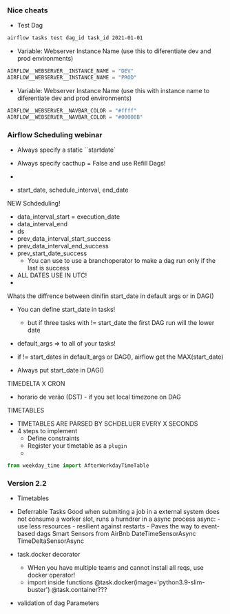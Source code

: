 ### Nice cheats

* Test Dag
```bash
airflow tasks test dag_id task_id 2021-01-01
```
* Variable: Webserver Instance Name (use this to diferentiate dev and prod environments)
```python
AIRFLOW__WEBSERVER__INSTANCE_NAME = "DEV"
AIRFLOW__WEBSERVER__INSTANCE_NAME = "PROD"
```
* Variable: Webserver Instance Name (use this with instance name to diferentiate dev and prod environments)
```python
AIRFLOW__WEBSERVER__NAVBAR_COLOR = "#ffff"
AIRFLOW__WEBSERVER__NAVBAR_COLOR = "#00008B"
```


### Airflow Scheduling webinar
- Always specify a static ``startdate`
- Always specify cacthup = False and use Refill Dags!
- 

- start_date, schedule_interval, end_date


NEW Schdeduling!
- data_interval_start = execution_date
- data_interval_end
- ds
- prev_data_interval_start_success
- prev_data_interval_end_success
- prev_start_date_success
    - You can use to use a branchoperator to make a dag run only if the last is success
- ALL DATES USE IN UTC!
-

Whats the diffrence between dinifin start_date in default args or in DAG()

- You can define start_date in tasks!
    - but if three tasks with != start_date the first DAG run will the lower date
- default_args => to all of your tasks!
- if != start_dates in default_args or DAG(), airflow get the MAX(start_date)

- Always put start_date in DAG()


TIMEDELTA X CRON
- horario de verão (DST) - if you set local timezone on DAG


TIMETABLES
- TIMETABLES ARE PARSED BY SCHDELUER EVERY X SECONDS
- 4 steps to implement
    - Define constraints
    - Register your timetable as a `plugin`
    - 

```python
from weekday_time import AfterWorkdayTimeTable


```

### Version 2.2

* Timetables
* Deferrable Tasks
    Good when submiting a job in a external system
    does not consume a worker slot, runs a hurndrer in a async process
        async:
            -use less resources
            - resilient against restarts
            - Paves the way to event-based dags
    Smart Sensors from AirBnb
    DateTimeSensorAsync
    TimeDeltaSensorAsync
* task.docker decorator
    - WHen you have multiple teams and cannot install all reqs, use docker operator!
    - import inside functions
    @task.docker(image='python3.9-slim-buster')
    @task.container???

* validation of dag Parameters